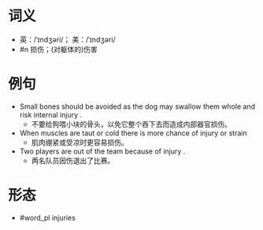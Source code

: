 # 词义
- 英：/ˈɪndʒəri/； 美：/ˈɪndʒəri/
- #n 损伤；(对躯体的)伤害
# 例句
- Small bones should be avoided as the dog may swallow them whole and risk internal injury .
	- 不要给狗喂小块的骨头，以免它整个吞下去而造成内部器官损伤。
- When muscles are taut or cold there is more chance of injury or strain
	- 肌肉绷紧或受凉时更容易损伤。
- Two players are out of the team because of injury .
	- 两名队员因伤退出了比赛。
# 形态
- #word_pl injuries
